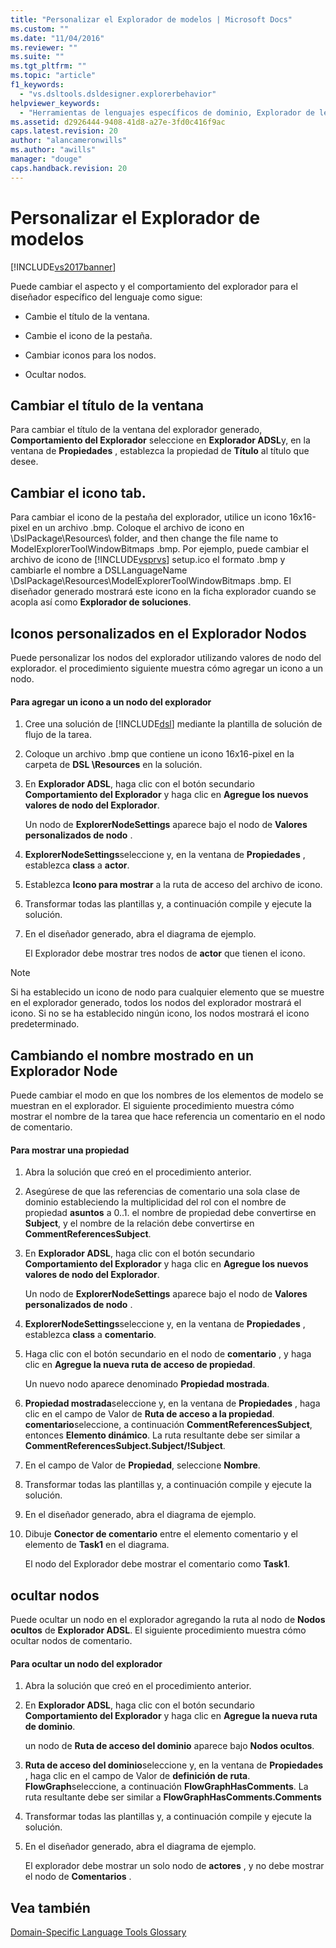 ```yaml
---
title: "Personalizar el Explorador de modelos | Microsoft Docs"
ms.custom: ""
ms.date: "11/04/2016"
ms.reviewer: ""
ms.suite: ""
ms.tgt_pltfrm: ""
ms.topic: "article"
f1_keywords: 
  - "vs.dsltools.dsldesigner.explorerbehavior"
helpviewer_keywords: 
  - "Herramientas de lenguajes específicos de dominio, Explorador de lenguajes específicos de dominio"
ms.assetid: d2926444-9408-41d8-a27e-3fd0c416f9ac
caps.latest.revision: 20
author: "alancameronwills"
ms.author: "awills"
manager: "douge"
caps.handback.revision: 20
---
```

# Personalizar el Explorador de modelos
[!INCLUDE[vs2017banner](../code-quality/includes/vs2017banner.md)]

Puede cambiar el aspecto y el comportamiento del explorador para el diseñador específico del lenguaje como sigue:  
  
-   Cambie el título de la ventana.  
  
-   Cambie el icono de la pestaña.  
  
-   Cambiar iconos para los nodos.  
  
-   Ocultar nodos.  
  
## Cambiar el título de la ventana  
 Para cambiar el título de la ventana del explorador generado, **Comportamiento del Explorador** seleccione en **Explorador ADSL**y, en la ventana de **Propiedades** , establezca la propiedad de **Título** al título que desee.  
  
## Cambiar el icono tab.  
 Para cambiar el icono de la pestaña del explorador, utilice un icono 16x16\-pixel en un archivo .bmp.  Coloque el archivo de icono en \\DslPackage\\Resources\\ folder, and then change the file name to ModelExplorerToolWindowBitmaps .bmp.  Por ejemplo, puede cambiar el archivo de icono de [!INCLUDE[vsprvs](../code-quality/includes/vsprvs_md.md)] setup.ico el formato .bmp y cambiarle el nombre a DSLLanguageName \\DslPackage\\Resources\\ModelExplorerToolWindowBitmaps .bmp.  El diseñador generado mostrará este icono en la ficha explorador cuando se acopla así como **Explorador de soluciones**.  
  
## Iconos personalizados en el Explorador Nodos  
 Puede personalizar los nodos del explorador utilizando valores de nodo del explorador.  el procedimiento siguiente muestra cómo agregar un icono a un nodo.  
  
#### Para agregar un icono a un nodo del explorador  
  
1.  Cree una solución de [!INCLUDE[dsl](../modeling/includes/dsl_md.md)] mediante la plantilla de solución de flujo de la tarea.  
  
2.  Coloque un archivo .bmp que contiene un icono 16x16\-pixel en la carpeta de **DSL \\Resources** en la solución.  
  
3.  En **Explorador ADSL**, haga clic con el botón secundario **Comportamiento del Explorador** y haga clic en **Agregue los nuevos valores de nodo del Explorador**.  
  
     Un nodo de **ExplorerNodeSettings** aparece bajo el nodo de **Valores personalizados de nodo** .  
  
4.  **ExplorerNodeSettings**seleccione y, en la ventana de **Propiedades** , establezca **class** a **actor**.  
  
5.  Establezca **Icono para mostrar** a la ruta de acceso del archivo de icono.  
  
6.  Transformar todas las plantillas y, a continuación compile y ejecute la solución.  
  
7.  En el diseñador generado, abra el diagrama de ejemplo.  
  
     El Explorador debe mostrar tres nodos de **actor** que tienen el icono.  
  
> [!NOTE]
>  Si ha establecido un icono de nodo para cualquier elemento que se muestre en el explorador generado, todos los nodos del explorador mostrará el icono.  Si no se ha establecido ningún icono, los nodos mostrará el icono predeterminado.  
  
## Cambiando el nombre mostrado en un Explorador Node  
 Puede cambiar el modo en que los nombres de los elementos de modelo se muestran en el explorador.  El siguiente procedimiento muestra cómo mostrar el nombre de la tarea que hace referencia un comentario en el nodo de comentario.  
  
#### Para mostrar una propiedad  
  
1.  Abra la solución que creó en el procedimiento anterior.  
  
2.  Asegúrese de que las referencias de comentario una sola clase de dominio estableciendo la multiplicidad del rol con el nombre de propiedad **asuntos** a 0..1.  el nombre de propiedad debe convertirse en **Subject**, y el nombre de la relación debe convertirse en **CommentReferencesSubject**.  
  
3.  En **Explorador ADSL**, haga clic con el botón secundario **Comportamiento del Explorador** y haga clic en **Agregue los nuevos valores de nodo del Explorador**.  
  
     Un nodo de **ExplorerNodeSettings** aparece bajo el nodo de **Valores personalizados de nodo** .  
  
4.  **ExplorerNodeSettings**seleccione y, en la ventana de **Propiedades** , establezca **class** a **comentario**.  
  
5.  Haga clic con el botón secundario en el nodo de **comentario** , y haga clic en **Agregue la nueva ruta de acceso de propiedad**.  
  
     Un nuevo nodo aparece denominado **Propiedad mostrada**.  
  
6.  **Propiedad mostrada**seleccione y, en la ventana de **Propiedades** , haga clic en el campo de Valor de **Ruta de acceso a la propiedad**.  **comentario**seleccione, a continuación **CommentReferencesSubject**, entonces **Elemento dinámico**.  La ruta resultante debe ser similar a **CommentReferencesSubject.Subject\/\!Subject**.  
  
7.  En el campo de Valor de **Propiedad**, seleccione **Nombre**.  
  
8.  Transformar todas las plantillas y, a continuación compile y ejecute la solución.  
  
9. En el diseñador generado, abra el diagrama de ejemplo.  
  
10. Dibuje **Conector de comentario** entre el elemento comentario y el elemento de **Task1** en el diagrama.  
  
     El nodo del Explorador debe mostrar el comentario como **Task1**.  
  
## ocultar nodos  
 Puede ocultar un nodo en el explorador agregando la ruta al nodo de **Nodos ocultos** de **Explorador ADSL**.  El siguiente procedimiento muestra cómo ocultar nodos de comentario.  
  
#### Para ocultar un nodo del explorador  
  
1.  Abra la solución que creó en el procedimiento anterior.  
  
2.  En **Explorador ADSL**, haga clic con el botón secundario **Comportamiento del Explorador** y haga clic en **Agregue la nueva ruta de dominio**.  
  
     un nodo de **Ruta de acceso del dominio** aparece bajo **Nodos ocultos**.  
  
3.  **Ruta de acceso del dominio**seleccione y, en la ventana de **Propiedades** , haga clic en el campo de Valor de **definición de ruta**.  **FlowGraph**seleccione, a continuación **FlowGraphHasComments**.  La ruta resultante debe ser similar a **FlowGraphHasComments.Comments**  
  
4.  Transformar todas las plantillas y, a continuación compile y ejecute la solución.  
  
5.  En el diseñador generado, abra el diagrama de ejemplo.  
  
     El explorador debe mostrar un solo nodo de **actores** , y no debe mostrar el nodo de **Comentarios** .  
  
## Vea también  
 [Domain\-Specific Language Tools Glossary](http://msdn.microsoft.com/es-es/ca5e84cb-a315-465c-be24-76aa3df276aa)